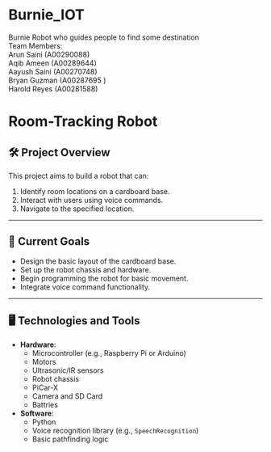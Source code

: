 # Burnie_IOT
Burnie Robot who guides people to find some destination
<br>
Team Members:
<br>
Arun Saini (A00290088)
<br>
Aqib Ameen (A00289644)
<br>
Aayush Saini (A00270748)
<br>
Bryan Guzman (A00287695 )
<br>
Harold Reyes (A00281588)

# Room-Tracking Robot  

## 🛠 Project Overview  
This project aims to build a robot that can:  
1. Identify room locations on a cardboard base.  
2. Interact with users using voice commands.  
3. Navigate to the specified location.  

---

## 🚀 Current Goals  
- Design the basic layout of the cardboard base.  
- Set up the robot chassis and hardware.  
- Begin programming the robot for basic movement.  
- Integrate voice command functionality.  
---

## 🖥️ Technologies and Tools  
- **Hardware**:  
  - Microcontroller (e.g., Raspberry Pi or Arduino)  
  - Motors  
  - Ultrasonic/IR sensors  
  - Robot chassis  
  - PiCar-X
  - Camera and SD Card
  - Battries 
- **Software**:  
  - Python  
  - Voice recognition library (e.g., `SpeechRecognition`)  
  - Basic pathfinding logic

